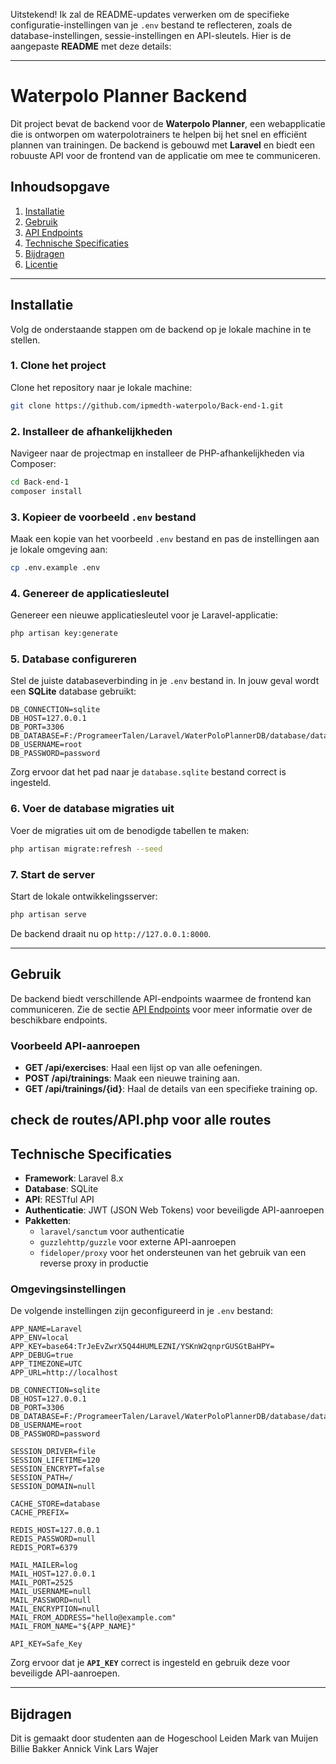 Uitstekend! Ik zal de README-updates verwerken om de specifieke configuratie-instellingen van je `.env` bestand te reflecteren, zoals de database-instellingen, sessie-instellingen en API-sleutels. Hier is de aangepaste **README** met deze details:

---

# Waterpolo Planner Backend

Dit project bevat de backend voor de **Waterpolo Planner**, een webapplicatie die is ontworpen om waterpolotrainers te helpen bij het snel en efficiënt plannen van trainingen. De backend is gebouwd met **Laravel** en biedt een robuuste API voor de frontend van de applicatie om mee te communiceren.

## Inhoudsopgave

1. [Installatie](#installatie)
2. [Gebruik](#gebruik)
3. [API Endpoints](#api-endpoints)
4. [Technische Specificaties](#technische-specificaties)
5. [Bijdragen](#bijdragen)
6. [Licentie](#licentie)

---

## Installatie

Volg de onderstaande stappen om de backend op je lokale machine in te stellen.

### 1. Clone het project

Clone het repository naar je lokale machine:

```bash
git clone https://github.com/ipmedth-waterpolo/Back-end-1.git
```

### 2. Installeer de afhankelijkheden

Navigeer naar de projectmap en installeer de PHP-afhankelijkheden via Composer:

```bash
cd Back-end-1
composer install
```

### 3. Kopieer de voorbeeld `.env` bestand

Maak een kopie van het voorbeeld `.env` bestand en pas de instellingen aan je lokale omgeving aan:

```bash
cp .env.example .env
```

### 4. Genereer de applicatiesleutel

Genereer een nieuwe applicatiesleutel voor je Laravel-applicatie:

```bash
php artisan key:generate
```

### 5. Database configureren

Stel de juiste databaseverbinding in je `.env` bestand in. In jouw geval wordt een **SQLite** database gebruikt:

```dotenv
DB_CONNECTION=sqlite
DB_HOST=127.0.0.1
DB_PORT=3306
DB_DATABASE=F:/ProgrameerTalen/Laravel/WaterPoloPlannerDB/database/database.sqlite
DB_USERNAME=root
DB_PASSWORD=password
```

Zorg ervoor dat het pad naar je `database.sqlite` bestand correct is ingesteld.

### 6. Voer de database migraties uit

Voer de migraties uit om de benodigde tabellen te maken:

```bash
php artisan migrate:refresh --seed
```

### 7. Start de server

Start de lokale ontwikkelingsserver:

```bash
php artisan serve
```

De backend draait nu op `http://127.0.0.1:8000`.

---

## Gebruik

De backend biedt verschillende API-endpoints waarmee de frontend kan communiceren. Zie de sectie [API Endpoints](#api-endpoints) voor meer informatie over de beschikbare endpoints.

### Voorbeeld API-aanroepen

- **GET /api/exercises**: Haal een lijst op van alle oefeningen.
- **POST /api/trainings**: Maak een nieuwe training aan.
- **GET /api/trainings/{id}**: Haal de details van een specifieke training op.

check de routes/API.php voor alle routes
---

## Technische Specificaties

- **Framework**: Laravel 8.x
- **Database**: SQLite
- **API**: RESTful API
- **Authenticatie**: JWT (JSON Web Tokens) voor beveiligde API-aanroepen
- **Pakketten**:
  - `laravel/sanctum` voor authenticatie
  - `guzzlehttp/guzzle` voor externe API-aanroepen
  - `fideloper/proxy` voor het ondersteunen van het gebruik van een reverse proxy in productie

### Omgevingsinstellingen

De volgende instellingen zijn geconfigureerd in je `.env` bestand:

```dotenv
APP_NAME=Laravel
APP_ENV=local
APP_KEY=base64:TrJeEvZwrX5Q44HUMLEZNI/YSKnW2qnprGUSGtBaHPY=
APP_DEBUG=true
APP_TIMEZONE=UTC
APP_URL=http://localhost

DB_CONNECTION=sqlite
DB_HOST=127.0.0.1
DB_PORT=3306
DB_DATABASE=F:/ProgrameerTalen/Laravel/WaterPoloPlannerDB/database/database.sqlite
DB_USERNAME=root
DB_PASSWORD=password

SESSION_DRIVER=file
SESSION_LIFETIME=120
SESSION_ENCRYPT=false
SESSION_PATH=/
SESSION_DOMAIN=null

CACHE_STORE=database
CACHE_PREFIX=

REDIS_HOST=127.0.0.1
REDIS_PASSWORD=null
REDIS_PORT=6379

MAIL_MAILER=log
MAIL_HOST=127.0.0.1
MAIL_PORT=2525
MAIL_USERNAME=null
MAIL_PASSWORD=null
MAIL_ENCRYPTION=null
MAIL_FROM_ADDRESS="hello@example.com"
MAIL_FROM_NAME="${APP_NAME}"

API_KEY=Safe_Key
```

Zorg ervoor dat je **`API_KEY`** correct is ingesteld en gebruik deze voor beveiligde API-aanroepen.

---

## Bijdragen

Dit is gemaakt door studenten aan de Hogeschool Leiden
Mark van Muijen 
Billie Bakker 
Annick Vink 
Lars Wajer 
